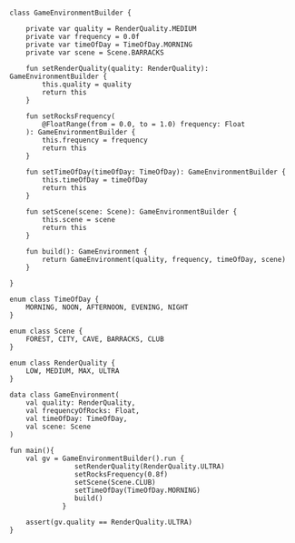<pre>
<code>
<span class="keyword">class</span> GameEnvironmentBuilder {

    <span class="keyword">private var</span> quality = RenderQuality.<span class="static">MEDIUM</span>
    <span class="keyword">private var</span> frequency = <span class="literals">0.0f</span>
    <span class="keyword">private var</span> timeOfDay = TimeOfDay.<span class="static">MORNING</span>
    <span class="keyword">private var</span> scene = Scene.<span class="static">BARRACKS</span>

    <span class="keyword">fun</span> setRenderQuality(quality: RenderQuality): <span class="types">GameEnvironmentBuilder</span> {
        <span class="keyword">this</span>.quality = quality
        <span class="keyword">return this</span>
    }

    <span class="keyword">fun</span> setRocksFrequency(
        <span class="annotation">@FloatRange(from = 0.0, to = 1.0)</span> frequency: <span class="types">Float</span>
    ): <span class="types">GameEnvironmentBuilder</span> {
        <span class="keyword">this</span>.frequency = frequency
        <span class="keyword">return this</span>
    }

    <span class="keyword">fun</span> setTimeOfDay(timeOfDay: <span class="types">TimeOfDay</span>): <span class="types">GameEnvironmentBuilder</span> {
        <span class="keyword">this</span>.timeOfDay = timeOfDay
        <span class="keyword">return this</span>
    }

    <span class="keyword">fun</span> setScene(scene: <span class="types">Scene</span>): <span class="types">GameEnvironmentBuilder</span> {
        <span class="keyword">this</span>.scene = scene
        <span class="keyword">return this</span>
    }

    <span class="keyword">fun</span> build(): <span class="types">GameEnvironment</span> {
        <span class="keyword">return</span> GameEnvironment(quality, frequency, timeOfDay, scene)
    }

}

<span class="keyword">enum class</span> TimeOfDay {
    <span class="static">MORNING, NOON, AFTERNOON, EVENING, NIGHT</span>
}

<span class="keyword">enum class</span> Scene {
    <span class="static">FOREST, CITY, CAVE, BARRACKS, CLUB</span>
}

<span class="keyword">enum class</span> RenderQuality {
    <span class="static">LOW, MEDIUM, MAX, ULTRA</span>
}

<span class="keyword">data class</span> GameEnvironment(
    <span class="keyword">val</span> quality: <span class="types">RenderQuality</span>,
    <span class="keyword">val</span> frequencyOfRocks: <span class="types">Float</span>,
    <span class="keyword">val</span> timeOfDay: <span class="types">TimeOfDay</span>,
    <span class="keyword">val</span> scene: <span class="types">Scene</span>
)

<span class="keyword">fun</span> main(){
    <span class="keyword">val</span> gv = GameEnvironmentBuilder().<span class="stdlib">run</span> <span class="stdlib">{</span>
                setRenderQuality(RenderQuality.<span class="static">ULTRA</span>)
                setRocksFrequency(<span class="literals">0.8f</span>)
                setScene(Scene.<span class="static">CLUB</span>)
                setTimeOfDay(TimeOfDay.<span class="static">MORNING</span>)
                build()
             <span class="stdlib">}</span>

    <span class="assertions">assert</span>(gv.quality == RenderQuality.<span class="static">ULTRA</span>)
}
</code>
</pre>